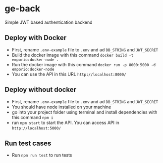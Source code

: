 # ge-back
Simple JWT based authentication backend

## Deploy with Docker

- First, rename `.env-example` file to `.env` and ad `DB_STRING` and `JWT_SECRET`
- Build the docker image with this command `docker build -t emporio:docker-node .` 
- Run the docker image with this command `docker run -p 8000:5000 -d emporio:docker-node`
- You can use the API in this URL `http://localhost:8000/`

## Deploy without docker

- First, rename `.env-example` file to `.env` and ad `DB_STRING` and `JWT_SECRET`
- You should have node installed on your machine
- go into your project folder using terminal and install dependencies with this command `npm i`
- run `npm start` to start the API. You can access API in `http://localhost:5000/`

## Run test cases

- Run `npm run test` to run tests

